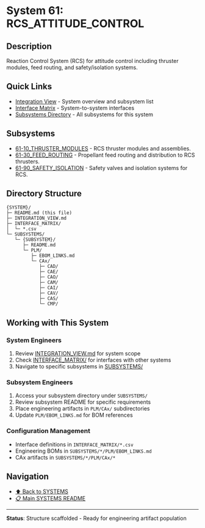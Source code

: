 # System 61: RCS_ATTITUDE_CONTROL

## Description

Reaction Control System (RCS) for attitude control including thruster modules, feed routing, and safety/isolation systems.

## Quick Links

- [Integration View](./INTEGRATION_VIEW.md) - System overview and subsystem list
- [Interface Matrix](./INTERFACE_MATRIX/) - System-to-system interfaces
- [Subsystems Directory](./SUBSYSTEMS/) - All subsystems for this system

## Subsystems

- [61-10_THRUSTER_MODULES](./SUBSYSTEMS/61-10_THRUSTER_MODULES/) - RCS thruster modules and assemblies.
- [61-30_FEED_ROUTING](./SUBSYSTEMS/61-30_FEED_ROUTING/) - Propellant feed routing and distribution to RCS thrusters.
- [61-90_SAFETY_ISOLATION](./SUBSYSTEMS/61-90_SAFETY_ISOLATION/) - Safety valves and isolation systems for RCS.

## Directory Structure

```
{SYSTEM}/
├─ README.md (this file)
├─ INTEGRATION_VIEW.md
├─ INTERFACE_MATRIX/
│  └─ *.csv
└─ SUBSYSTEMS/
   └─ {SUBSYSTEM}/
      ├─ README.md
      └─ PLM/
         ├─ EBOM_LINKS.md
         └─ CAx/
            ├─ CAD/
            ├─ CAE/
            ├─ CAO/
            ├─ CAM/
            ├─ CAI/
            ├─ CAV/
            ├─ CAS/
            └─ CMP/
```

## Working with This System

### System Engineers
1. Review [INTEGRATION_VIEW.md](./INTEGRATION_VIEW.md) for system scope
2. Check [INTERFACE_MATRIX/](./INTERFACE_MATRIX/) for interfaces with other systems
3. Navigate to specific subsystems in [SUBSYSTEMS/](./SUBSYSTEMS/)

### Subsystem Engineers
1. Access your subsystem directory under `SUBSYSTEMS/`
2. Review subsystem README for specific requirements
3. Place engineering artifacts in `PLM/CAx/` subdirectories
4. Update `PLM/EBOM_LINKS.md` for BOM references

### Configuration Management
- Interface definitions in `INTERFACE_MATRIX/*.csv`
- Engineering BOMs in `SUBSYSTEMS/*/PLM/EBOM_LINKS.md`
- CAx artifacts in `SUBSYSTEMS/*/PLM/CAx/*`

## Navigation

- [⬆️ Back to SYSTEMS](../)
- [📋 Main SYSTEMS README](../README.md)

---

**Status**: Structure scaffolded - Ready for engineering artifact population
